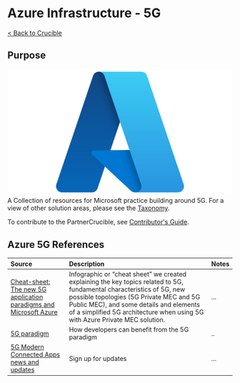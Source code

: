 # Azure Infrastructure - 5G 
[< Back to Crucible](./)

## Purpose

![Azure Infrastructure](./Library/Azure-Logo.png)
A Collection of resources for Microsoft practice building around 5G. For a view of other solution areas, please see the [Taxonomy](Taxonomy.md). 

To contribute to the PartnerCrucible, see [Contributor's Guide](ContributorsGuide).


## Azure 5G References

Source | Description | Notes
:----- | :---------- | :-----
[Cheat-sheet: The new 5G application paradigms and Microsoft Azure](https://techcommunity.microsoft.com/gxcuf89792/attachments/gxcuf89792/AzureDevCommunityBlog/868.2/1/Cheat%20Sheet%20Infographic_11x17_v2.pdf) | Infographic or “cheat sheet” we created explaining the key topics related to 5G, fundamental characteristics of 5G, new possible topologies (5G Private MEC and 5G Public MEC), and some details and elements of a simplified 5G architecture when using 5G with Azure Private MEC solution. | ...
[5G paradigm](https://aka.ms/New5GParadigm)|How developers can benefit from the 5G paradigm|..
[5G Modern Connected Apps news and updates](https://aka.ms/ModernConnectedApps)| Sign up for updates| ...
